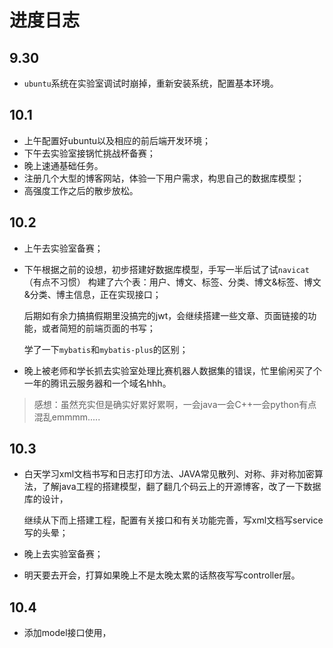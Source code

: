 # **进度日志**

## 9.30

+ `ubuntu`系统在实验室调试时崩掉，重新安装系统，配置基本环境。

## 10.1

+ 上午配置好ubuntu以及相应的前后端开发环境；
+ 下午去实验室接锅忙挑战杯备赛；
+ 晚上速通基础任务。
+ 注册几个大型的博客网站，体验一下用户需求，构思自己的数据库模型；
+ 高强度工作之后的散步放松。

## 10.2

+ 上午去实验室备赛；

+ 下午根据之前的设想，初步搭建好数据库模型，手写一半后试了试`navicat`（有点不习惯） 构建了六个表：用户、博文、标签、分类、博文&标签、博文&分类、博主信息，正在实现接口；

  后期如有余力搞搞假期里没搞完的jwt，会继续搭建一些文章、页面链接的功能，或者简短的前端页面的书写；

  学了一下`mybatis`和`mybatis-plus`的区别；

+ 晚上被老师和学长抓去实验室处理比赛机器人数据集的错误，忙里偷闲买了个一年的腾讯云服务器和一个域名hhh。

> 感想：虽然充实但是确实好累好累啊，一会java一会C++一会python有点混乱emmmm.....

## 10.3

+ 白天学习xml文档书写和日志打印方法、JAVA常见散列、对称、非对称加密算法，了解java工程的搭建模型，翻了翻几个码云上的开源博客，改了一下数据库的设计，

  继续从下而上搭建工程，配置有关接口和有关功能完善，写xml文档写service写的头晕；

+ 晚上去实验室备赛；

+ 明天要去开会，打算如果晚上不是太晚太累的话熬夜写写controller层。

## 10.4

+ 添加model接口使用，
